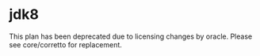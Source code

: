 # jdk8

This plan has been deprecated due to licensing changes by oracle. Please see core/corretto for replacement.
